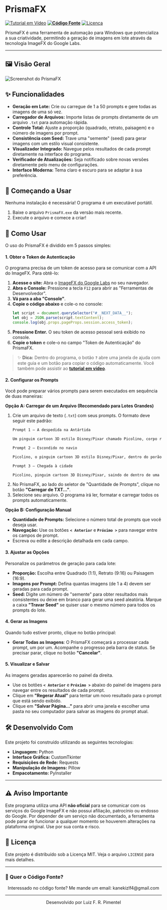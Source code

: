 # PrismaFX

[![Tutorial em Vídeo](https://img.shields.io/badge/Tutorial-YouTube-red)](https://www.youtube.com/watch?v=f_NrxFAwhZ0)
**[![Código Fonte](https://img.shields.io/badge/Código_Fonte-GitHub-blue)](https://github.com/KanekiZLF/PrismaFX---Gerador-ImageFX-em-Lote)**
[![Licença](https://img.shields.io/badge/Licença-MIT-blue.svg)](https://github.com/KanekiZLF/PrismaFX---Gerador-ImageFX-em-Lote/blob/master/license.txt)

PrismaFX é uma ferramenta de automação para Windows que potencializa a sua criatividade, permitindo a geração de imagens em lote através da tecnologia ImageFX do Google Labs.

---

## 🖼️ Visão Geral

![Screenshot do PrismaFX](https://img001.prntscr.com/file/img001/QWSIDYRWQk-r5AyoV_ttMw.png)

## ✨ Funcionalidades

- **Geração em Lote:** Crie ou carregue de 1 a 50 prompts e gere todas as imagens de uma só vez.
- **Carregador de Arquivos:** Importe listas de prompts diretamente de um arquivo `.txt` para automação rápida.
- **Controle Total:** Ajuste a proporção (quadrado, retrato, paisagem) e o número de imagens por prompt.
- **Consistência com Seed:** Trave uma "semente" (seed) para gerar imagens com um estilo visual consistente.
- **Visualizador Integrado:** Navegue pelos resultados de cada prompt diretamente na interface do programa.
- **Verificador de Atualizações:** Seja notificado sobre novas versões diretamente pelo menu de configurações.
- **Interface Moderna:** Tema claro e escuro para se adaptar à sua preferência.

## 🚀 Começando a Usar

Nenhuma instalação é necessária! O programa é um executável portátil.

1.  Baixe o arquivo `PrismaFX.exe` da versão mais recente.
2.  Execute o arquivo e comece a criar!

## 📖 Como Usar

O uso do PrismaFX é dividido em 5 passos simples:

#### 1. Obter o Token de Autenticação

O programa precisa de um token de acesso para se comunicar com a API do ImageFX. Para obtê-lo:

1.  **Acesse o site:** Abra o [ImageFX do Google Labs](https://labs.google/fx/pt/tools/image-fx) no seu navegador.
2.  **Abra o Console:** Pressione a tecla `F12` para abrir as "Ferramentas de Desenvolvedor".
3.  **Vá para a aba "Console"**.
4.  **Copie o código abaixo** e cole-o no console:
    ```javascript
    let script = document.querySelector("#__NEXT_DATA__");
    let obj = JSON.parse(script.textContent);
    console.log(obj.props.pageProps.session.access_token);
    ```
5.  **Pressione Enter.** O seu token de acesso pessoal será exibido no console.
6.  **Copie o token** e cole-o no campo "Token de Autenticação" do PrismaFX.

> ✨ **Dica:** Dentro do programa, o botão **`?`** abre uma janela de ajuda com este guia e um botão para copiar o código automaticamente. Você também pode assistir ao **[tutorial em vídeo](https://www.youtube.com/watch?v=f_NrxFAwhZ0)**.

#### 2. Configurar os Prompts

Você pode preparar vários prompts para serem executados em sequência de duas maneiras:

**Opção A: Carregar de um Arquivo (Recomendado para Lotes Grandes)**

1.  Crie um arquivo de texto (`.txt`) com seus prompts. O formato deve seguir este padrão:
    ```txt
    Prompt 1 – A despedida na Antártida

    Um pinguim cartoon 3D estilo Disney/Pixar chamado Picolino, corpo rechonchudo, penas pretas e brancas brilhantes, olhos grandes expressivos, bochechas fofas, usando uma mochila amarela e carregando um caderninho de anotações preso com elástico. Ele está em pé sobre uma rocha de gelo, olhando o horizonte cheio de icebergs iluminados por um pôr do sol rosado e laranja. Atmosfera mágica, cinematográfica, leve névoa no ar, reflexo dourado no mar congelado. Ângulo: plano médio com leve contra-plongée para transmitir coragem.
    
    Prompt 2 – Escondido no navio
    
    Picolino, o pinguim cartoon 3D estilo Disney/Pixar, dentro do porão de um navio de carga, escondido em uma caixa de madeira aberta, com apenas seus olhos grandes e curiosos espiando pela fresta. Sua mochila amarela aparece levemente, e o caderninho está sobre suas patas. Ambiente escuro iluminado por uma única lâmpada pendurada, criando um contraste engraçado e dramático. Estilo vibrante, texturas detalhadas de madeira e metal enferrujado. Ângulo: close divertido, destacando sua expressão curiosa.
    
    Prompt 3 – Chegada à cidade
    
    Picolino, pinguim cartoon 3D Disney/Pixar, saindo de dentro de uma caixa no porto movimentado de uma...
    ```
2.  No PrismaFX, ao lado do seletor de "Quantidade de Prompts", clique no botão **"Carregar de TXT..."**.
3.  Selecione seu arquivo. O programa irá ler, formatar e carregar todos os prompts automaticamente.

**Opção B: Configuração Manual**

- **Quantidade de Prompts:** Selecione o número total de prompts que você deseja usar.
- **Navegação:** Use os botões **`< Anterior`** e **`Próximo >`** para navegar entre os campos de prompt.
- Escreva ou edite a descrição detalhada em cada campo.

#### 3. Ajustar as Opções

Personalize os parâmetros de geração para cada lote:

- **Proporção:** Escolha entre Quadrado (1:1), Retrato (9:16) ou Paisagem (16:9).
- **Imagens por Prompt:** Defina quantas imagens (de 1 a 4) devem ser geradas para cada prompt.
- **Seed:** Digite um número de "semente" para obter resultados mais consistentes ou deixe em branco para gerar uma seed aleatória. Marque a caixa **"Travar Seed"** se quiser usar o mesmo número para todos os prompts do lote.

#### 4. Gerar as Imagens

Quando tudo estiver pronto, clique no botão principal:

- **Gerar Todas as Imagens**: O PrismaFX começará a processar cada prompt, um por um. Acompanhe o progresso pela barra de status. Se precisar parar, clique no botão **"Cancelar"**.

#### 5. Visualizar e Salvar

As imagens geradas aparecerão no painel da direita.

- Use os botões **`< Anterior`** e **`Próximo >`** abaixo do painel de imagens para navegar entre os resultados de cada prompt.
- Clique em **"Regerar Atual"** para tentar um novo resultado para o prompt que está sendo exibido.
- Clique em **"Salvar Página..."** para abrir uma janela e escolher uma pasta no seu computador para salvar as imagens do prompt atual.

## 🛠️ Desenvolvido Com

Este projeto foi construído utilizando as seguintes tecnologias:

* **Linguagem:** Python
* **Interface Gráfica:** CustomTkinter
* **Requisições de Rede:** Requests
* **Manipulação de Imagens:** Pillow
* **Empacotamento:** PyInstaller

---

## ⚠️ Aviso Importante

Este programa utiliza uma API **não oficial** para se comunicar com os serviços do Google ImageFX e não possui afiliação, patrocínio ou endosso do Google. Por depender de um serviço não documentado, a ferramenta pode parar de funcionar a qualquer momento se houverem alterações na plataforma original. Use por sua conta e risco.

## 📜 Licença

Este projeto é distribuído sob a Licença MIT. Veja o arquivo `LICENSE` para mais detalhes.

---

### 📩 Quer o Código Fonte? 
<p align="center">
  Interessado no código fonte? Me mande um email: kanekizlf4@gmail.com
</p>

---
<p align="center">
  Desenvolvido por Luiz F. R. Pimentel
</p>
